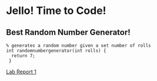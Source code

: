 # Jello! Time to Code! 

## Best Random Number Generator! 

```
% generates a random number given a set number of rolls 
int randomnumbergenerator(int rolls) {
  return 7; 
 } 
```
[Lab Report 1](https://goldarluu.github.io/cse15l-lab-reports/lab-report-1-week-2.html)